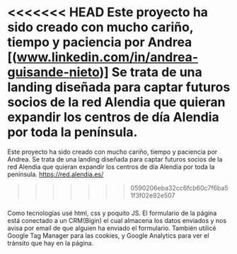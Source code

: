 ##

<<<<<<< HEAD
Este proyecto ha sido creado con mucho cariño, tiempo y paciencia por Andrea [(www.linkedin.com/in/andrea-guisande-nieto)]
Se trata de una landing diseñada para captar futuros socios de la red Alendia que quieran expandir los centros de día Alendia por toda la península.
=======
Este proyecto ha sido creado con mucho cariño, tiempo y paciencia por Andrea.
Se trata de una landing diseñada para captar futuros socios de la red Alendia que quieran expandir los centros de día Alendia por toda la península. https://red.alendia.es/
>>>>>>> 0590206eba32cc6fcb60c7f6ba51f3f02e92e507

###

Como tecnologías usé html, css y poquito JS.
El formulario de la página está conectado a un CRM(Bigin) el cual almacena los datos enviados y nos avisa por email de que alguien ha enviado el formulario.
También utilicé Google Tag Manager para las cookies, y Google Analytics para ver el tránsito que hay en la página.

